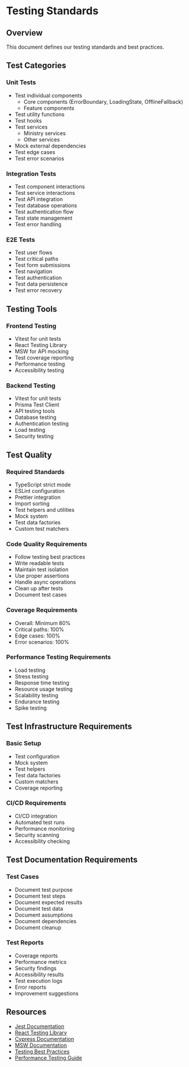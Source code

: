 # Testing Standards

## Overview

This document defines our testing standards and best practices.

## Test Categories

### Unit Tests

- Test individual components
  - Core components (ErrorBoundary, LoadingState, OfflineFallback)
  - Feature components
- Test utility functions
- Test hooks
- Test services
  - Ministry services
  - Other services
- Mock external dependencies
- Test edge cases
- Test error scenarios

### Integration Tests

- Test component interactions
- Test service interactions
- Test API integration
- Test database operations
- Test authentication flow
- Test state management
- Test error handling

### E2E Tests

- Test user flows
- Test critical paths
- Test form submissions
- Test navigation
- Test authentication
- Test data persistence
- Test error recovery

## Testing Tools

### Frontend Testing

- Vitest for unit tests
- React Testing Library
- MSW for API mocking
- Test coverage reporting
- Performance testing
- Accessibility testing

### Backend Testing

- Vitest for unit tests
- Prisma Test Client
- API testing tools
- Database testing
- Authentication testing
- Load testing
- Security testing

## Test Quality

### Required Standards

- TypeScript strict mode
- ESLint configuration
- Prettier integration
- Import sorting
- Test helpers and utilities
- Mock system
- Test data factories
- Custom test matchers

### Code Quality Requirements

- Follow testing best practices
- Write readable tests
- Maintain test isolation
- Use proper assertions
- Handle async operations
- Clean up after tests
- Document test cases

### Coverage Requirements

- Overall: Minimum 80%
- Critical paths: 100%
- Edge cases: 100%
- Error scenarios: 100%

### Performance Testing Requirements

- Load testing
- Stress testing
- Response time testing
- Resource usage testing
- Scalability testing
- Endurance testing
- Spike testing

## Test Infrastructure Requirements

### Basic Setup

- Test configuration
- Mock system
- Test helpers
- Test data factories
- Custom matchers
- Coverage reporting

### CI/CD Requirements

- CI/CD integration
- Automated test runs
- Performance monitoring
- Security scanning
- Accessibility checking

## Test Documentation Requirements

### Test Cases

- Document test purpose
- Document test steps
- Document expected results
- Document test data
- Document assumptions
- Document dependencies
- Document cleanup

### Test Reports

- Coverage reports
- Performance metrics
- Security findings
- Accessibility results
- Test execution logs
- Error reports
- Improvement suggestions

## Resources

- [Jest Documentation](https://jestjs.io/docs/getting-started)
- [React Testing Library](https://testing-library.com/docs/react-testing-library/intro/)
- [Cypress Documentation](https://docs.cypress.io/guides/overview/why-cypress)
- [MSW Documentation](https://mswjs.io/docs/)
- [Testing Best Practices](https://testing-library.com/docs/guiding-principles)
- [Performance Testing Guide](https://web.dev/performance-testing/)
